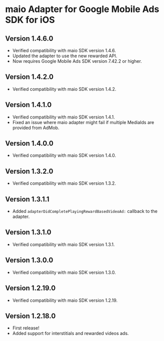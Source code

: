 # maio Adapter for Google Mobile Ads SDK for iOS

## Version 1.4.6.0
- Verified compatibility with maio SDK version 1.4.6.
- Updated the adapter to use the new rewarded API.
- Now requires Google Mobile Ads SDK version 7.42.2 or higher.

## Version 1.4.2.0
- Verified compatibility with maio SDK version 1.4.2.

## Version 1.4.1.0
- Verified compatibility with maio SDK version 1.4.1.
- Fixed an issue where maio adapter might fail if multiple MediaIds are provided from AdMob.

## Version 1.4.0.0
- Verified compatibility with maio SDK version 1.4.0.

## Version 1.3.2.0
- Verified compatibility with maio SDK version 1.3.2.

## Version 1.3.1.1
- Added `adapterDidCompletePlayingRewardBasedVideoAd:` callback to the adapter.

## Version 1.3.1.0
- Verified compatibility with maio SDK version 1.3.1.

## Version 1.3.0.0
- Verified compatibility with maio SDK version 1.3.0.

## Version 1.2.19.0
- Verified compatibility with maio SDK version 1.2.19.

## Version 1.2.18.0
- First release!
- Added support for interstitials and rewarded videos ads.
